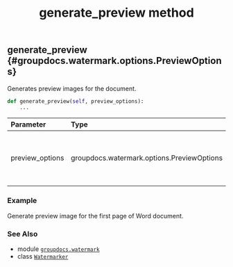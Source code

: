 ﻿---
title: generate_preview method
second_title: GroupDocs.Watermark for Python via .NET API References
description: 
type: docs
url: /python-net/groupdocs.watermark/watermarker/generate_preview/
is_root: false
weight: 30
---

## generate_preview {#groupdocs.watermark.options.PreviewOptions}

Generates preview images for the document.



```python
def generate_preview(self, preview_options):
    ...
```


| Parameter | Type | Description |
| :- | :- | :- |
| preview_options | groupdocs.watermark.options.PreviewOptions | Additional options to use when generating preview images. |

### Example 


Generate preview image for the first page of Word document.



### See Also
* module [`groupdocs.watermark`](../../)
* class [`Watermarker`](/watermark/python-net/groupdocs.watermark/watermarker)
